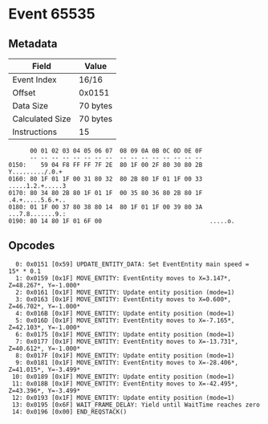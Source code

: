 # Event 65535

## Metadata

| Field           | Value    |
|-----------------|----------|
| Event Index     | 16/16    |
| Offset          | 0x0151   |
| Data Size       | 70 bytes |
| Calculated Size | 70 bytes |
| Instructions    | 15       |

```
      00 01 02 03 04 05 06 07  08 09 0A 0B 0C 0D 0E 0F
      -- -- -- -- -- -- -- --  -- -- -- -- -- -- -- --
0150:    59 04 F8 FF FF 7F 2E  80 1F 00 2F 80 30 80 2B   Y........./.0.+
0160: 80 1F 01 1F 00 31 80 32  80 2B 80 1F 01 1F 00 33  .....1.2.+.....3
0170: 80 34 80 2B 80 1F 01 1F  00 35 80 36 80 2B 80 1F  .4.+.....5.6.+..
0180: 01 1F 00 37 80 38 80 14  80 1F 01 1F 00 39 80 3A  ...7.8.......9.:
0190: 80 14 80 1F 01 6F 00                              .....o.         
```

## Opcodes

```
  0: 0x0151 [0x59] UPDATE_ENTITY_DATA: Set EventEntity main speed = 15* * 0.1
  1: 0x0159 [0x1F] MOVE_ENTITY: EventEntity moves to X=3.147*, Z=48.267*, Y=-1.000*
  2: 0x0161 [0x1F] MOVE_ENTITY: Update entity position (mode=1)
  3: 0x0163 [0x1F] MOVE_ENTITY: EventEntity moves to X=0.600*, Z=46.702*, Y=-1.000*
  4: 0x016B [0x1F] MOVE_ENTITY: Update entity position (mode=1)
  5: 0x016D [0x1F] MOVE_ENTITY: EventEntity moves to X=-7.165*, Z=42.103*, Y=-1.000*
  6: 0x0175 [0x1F] MOVE_ENTITY: Update entity position (mode=1)
  7: 0x0177 [0x1F] MOVE_ENTITY: EventEntity moves to X=-13.731*, Z=40.612*, Y=-1.000*
  8: 0x017F [0x1F] MOVE_ENTITY: Update entity position (mode=1)
  9: 0x0181 [0x1F] MOVE_ENTITY: EventEntity moves to X=-28.406*, Z=41.015*, Y=-3.499*
 10: 0x0189 [0x1F] MOVE_ENTITY: Update entity position (mode=1)
 11: 0x018B [0x1F] MOVE_ENTITY: EventEntity moves to X=-42.495*, Z=43.396*, Y=-3.499*
 12: 0x0193 [0x1F] MOVE_ENTITY: Update entity position (mode=1)
 13: 0x0195 [0x6F] WAIT_FRAME_DELAY: Yield until WaitTime reaches zero
 14: 0x0196 [0x00] END_REQSTACK()
```
